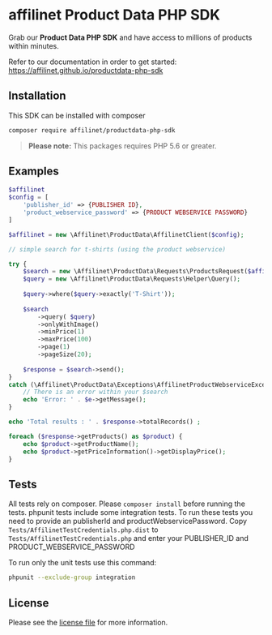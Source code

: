 # affilinet Product Data PHP SDK
Grab our <b>Product Data PHP SDK</b> and have access to millions of products within minutes.    

Refer to our documentation in order to get started: https://affilinet.github.io/productdata-php-sdk


## Installation
This SDK can be installed with composer

```sh
composer require affilinet/productdata-php-sdk
```
> **Please note:** This packages requires PHP 5.6 or greater.


## Examples

```php
$affilinet
$config = [
    'publisher_id' => {PUBLISHER ID},
    'product_webservice_password' => {PRODUCT WEBSERVICE PASSWORD}
]

$affilinet = new \Affilinet\ProductData\AffilinetClient($config);

// simple search for t-shirts (using the product webservice)

try {
    $search = new \Affilinet\ProductData\Requests\ProductsRequest($affilinet);
    $query = new \Affilinet\ProductData\Requests\Helper\Query();
    
    $query->where($query->exactly('T-Shirt'));
    
    $search
        ->query( $query)
        ->onlyWithImage()
        ->minPrice(1)
        ->maxPrice(100)
        ->page(1)
        ->pageSize(20);
    
    $response = $search->send();
}
catch (\Affilinet\ProductData\Exceptions\AffilinetProductWebserviceException $e) {
    // There is an error within your $search
    echo 'Error: ' . $e->getMessage();
}

echo 'Total results : ' . $response->totalRecords() ;

foreach ($response->getProducts() as $product) {
    echo $product->getProductName();
    echo $product->getPriceInformation()->getDisplayPrice();
}

```


## Tests

All tests rely on composer. Please `composer install` before running the tests. 
phpunit tests include some integration tests. To run these tests you need to provide an publisherId and productWebservicePassword. 
Copy `Tests/AffilinetTestCredentials.php.dist` to `Tests/AffilinetTestCredentials.php` and enter your PUBLISHER_ID and PRODUCT_WEBSERVICE_PASSWORD

To run only the unit tests use this command:
```sh
phpunit --exclude-group integration
```


## License

Please see the [license file](https://github.com/affilinet/php-sdk/blob/master/LICENSE) for more information.
